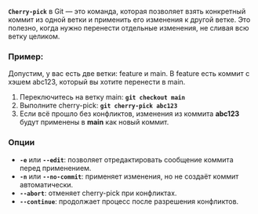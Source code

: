 **`Cherry-pick`** в Git — это команда, которая позволяет взять конкретный коммит из одной ветки и применить его изменения к другой ветке. Это полезно, когда нужно перенести отдельные изменения, не сливая всю ветку целиком.


### Пример:

Допустим, у вас есть две ветки: feature и main. В feature есть коммит с хэшем abc123, который вы хотите перенести в main.

1. Переключитесь на ветку main: **`git checkout main`**
2. Выполните cherry-pick: **`git cherry-pick abc123`**
3. Если всё прошло без конфликтов, изменения из коммита **abc123** будут применены в **main** как новый коммит.


### Опции

- **`-e`** или **`--edit`**: позволяет отредактировать сообщение коммита перед применением.
- **`-n`** или **`--no-commit`**: применяет изменения, но не создаёт коммит автоматически.
- **`--abort`**: отменяет cherry-pick при конфликтах.
- **`--continue`**: продолжает процесс после разрешения конфликтов.